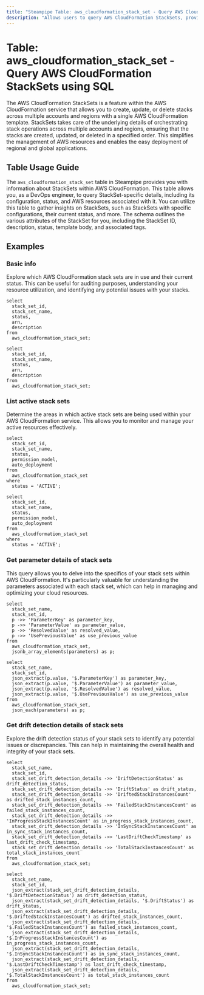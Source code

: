 ```yaml
---
title: "Steampipe Table: aws_cloudformation_stack_set - Query AWS CloudFormation StackSets using SQL"
description: "Allows users to query AWS CloudFormation StackSets, providing detailed information about each StackSet's configuration, status, and associated AWS resources."
---
```


# Table: aws_cloudformation_stack_set - Query AWS CloudFormation StackSets using SQL

The AWS CloudFormation StackSets is a feature within the AWS CloudFormation service that allows you to create, update, or delete stacks across multiple accounts and regions with a single AWS CloudFormation template. StackSets takes care of the underlying details of orchestrating stack operations across multiple accounts and regions, ensuring that the stacks are created, updated, or deleted in a specified order. This simplifies the management of AWS resources and enables the easy deployment of regional and global applications.

## Table Usage Guide

The `aws_cloudformation_stack_set` table in Steampipe provides you with information about StackSets within AWS CloudFormation. This table allows you, as a DevOps engineer, to query StackSet-specific details, including its configuration, status, and AWS resources associated with it. You can utilize this table to gather insights on StackSets, such as StackSets with specific configurations, their current status, and more. The schema outlines the various attributes of the StackSet for you, including the StackSet ID, description, status, template body, and associated tags.

## Examples

### Basic info
Explore which AWS CloudFormation stack sets are in use and their current status. This can be useful for auditing purposes, understanding your resource utilization, and identifying any potential issues with your stacks.

```sql+postgres
select
  stack_set_id,
  stack_set_name,
  status,
  arn,
  description
from
  aws_cloudformation_stack_set;
```

```sql+sqlite
select
  stack_set_id,
  stack_set_name,
  status,
  arn,
  description
from
  aws_cloudformation_stack_set;
```

### List active stack sets
Determine the areas in which active stack sets are being used within your AWS CloudFormation service. This allows you to monitor and manage your active resources effectively.

```sql+postgres
select
  stack_set_id,
  stack_set_name,
  status,
  permission_model,
  auto_deployment
from
  aws_cloudformation_stack_set
where
  status = 'ACTIVE';
```

```sql+sqlite
select
  stack_set_id,
  stack_set_name,
  status,
  permission_model,
  auto_deployment
from
  aws_cloudformation_stack_set
where
  status = 'ACTIVE';
```

### Get parameter details of stack sets
This query allows you to delve into the specifics of your stack sets within AWS CloudFormation. It's particularly valuable for understanding the parameters associated with each stack set, which can help in managing and optimizing your cloud resources.

```sql+postgres
select
  stack_set_name,
  stack_set_id,
  p ->> 'ParameterKey' as parameter_key,
  p ->> 'ParameterValue' as parameter_value,
  p ->> 'ResolvedValue' as resolved_value,
  p ->> 'UsePreviousValue' as use_previous_value
from
  aws_cloudformation_stack_set,
  jsonb_array_elements(parameters) as p;
```

```sql+sqlite
select
  stack_set_name,
  stack_set_id,
  json_extract(p.value, '$.ParameterKey') as parameter_key,
  json_extract(p.value, '$.ParameterValue') as parameter_value,
  json_extract(p.value, '$.ResolvedValue') as resolved_value,
  json_extract(p.value, '$.UsePreviousValue') as use_previous_value
from
  aws_cloudformation_stack_set,
  json_each(parameters) as p;
```

### Get drift detection details of stack sets
Explore the drift detection status of your stack sets to identify any potential issues or discrepancies. This can help in maintaining the overall health and integrity of your stack sets.

```sql+postgres
select
  stack_set_name,
  stack_set_id,
  stack_set_drift_detection_details ->> 'DriftDetectionStatus' as drift_detection_status,
  stack_set_drift_detection_details ->> 'DriftStatus' as drift_status,
  stack_set_drift_detection_details ->> 'DriftedStackInstancesCount' as drifted_stack_instances_count,
  stack_set_drift_detection_details ->> 'FailedStackInstancesCount' as failed_stack_instances_count,
  stack_set_drift_detection_details ->> 'InProgressStackInstancesCount' as in_progress_stack_instances_count,
  stack_set_drift_detection_details ->> 'InSyncStackInstancesCount' as in_sync_stack_instances_count,
  stack_set_drift_detection_details ->> 'LastDriftCheckTimestamp' as last_drift_check_timestamp,
  stack_set_drift_detection_details ->> 'TotalStackInstancesCount' as total_stack_instances_count
from
  aws_cloudformation_stack_set;
```

```sql+sqlite
select
  stack_set_name,
  stack_set_id,
  json_extract(stack_set_drift_detection_details, '$.DriftDetectionStatus') as drift_detection_status,
  json_extract(stack_set_drift_detection_details, '$.DriftStatus') as drift_status,
  json_extract(stack_set_drift_detection_details, '$.DriftedStackInstancesCount') as drifted_stack_instances_count,
  json_extract(stack_set_drift_detection_details, '$.FailedStackInstancesCount') as failed_stack_instances_count,
  json_extract(stack_set_drift_detection_details, '$.InProgressStackInstancesCount') as in_progress_stack_instances_count,
  json_extract(stack_set_drift_detection_details, '$.InSyncStackInstancesCount') as in_sync_stack_instances_count,
  json_extract(stack_set_drift_detection_details, '$.LastDriftCheckTimestamp') as last_drift_check_timestamp,
  json_extract(stack_set_drift_detection_details, '$.TotalStackInstancesCount') as total_stack_instances_count
from
  aws_cloudformation_stack_set;
```